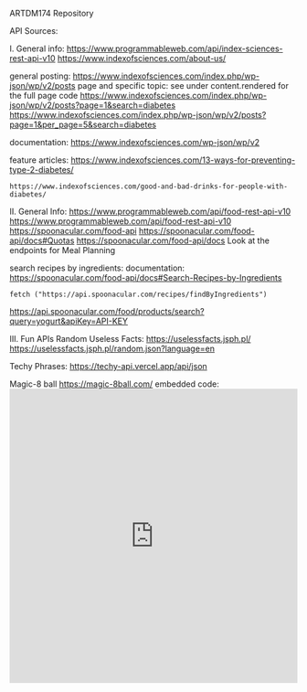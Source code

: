 ARTDM174 Repository

API Sources:

I. General info:
https://www.programmableweb.com/api/index-sciences-rest-api-v10
https://www.indexofsciences.com/about-us/

general posting:
    https://www.indexofsciences.com/index.php/wp-json/wp/v2/posts
page and specific topic:
see under content.rendered for the full page code
    https://www.indexofsciences.com/index.php/wp-json/wp/v2/posts?page=1&search=diabetes
    https://www.indexofsciences.com/index.php/wp-json/wp/v2/posts?page=1&per_page=5&search=diabetes

documentation:
    https://www.indexofsciences.com/wp-json/wp/v2

feature articles:
    https://www.indexofsciences.com/13-ways-for-preventing-type-2-diabetes/

    https://www.indexofsciences.com/good-and-bad-drinks-for-people-with-diabetes/



II. General Info:
https://www.programmableweb.com/api/food-rest-api-v10
https://www.programmableweb.com/api/food-rest-api-v10
https://spoonacular.com/food-api
https://spoonacular.com/food-api/docs#Quotas
https://spoonacular.com/food-api/docs
Look at the endpoints for Meal Planning

search recipes by ingredients:
documentation:
    https://spoonacular.com/food-api/docs#Search-Recipes-by-Ingredients

    fetch ("https://api.spoonacular.com/recipes/findByIngredients")

https://api.spoonacular.com/food/products/search?query=yogurt&apiKey=API-KEY

III. Fun APIs
Random Useless Facts:
https://uselessfacts.jsph.pl/
    https://uselessfacts.jsph.pl/random.json?language=en

Techy Phrases:
    https://techy-api.vercel.app/api/json

Magic-8 ball
    https://magic-8ball.com/
    embedded code:
    <iframe id="magic-8ball" style="width:100%;border:none;overflow:hidden;min-height:515px" src="https://magic-8ball.com/?embed_widget" scrolling="no"></iframe>